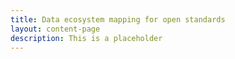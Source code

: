 ```yaml
---
title: Data ecosystem mapping for open standards
layout: content-page
description: This is a placeholder
---
```


